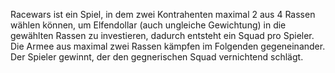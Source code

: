Racewars ist ein Spiel, in dem zwei Kontrahenten maximal 2 aus 4 Rassen
wählen können, um Elfendollar (auch ungleiche Gewichtung) in die gewählten
Rassen zu investieren, dadurch entsteht ein Squad pro Spieler. 
Die Armee aus maximal zwei Rassen kämpfen im Folgenden gegeneinander. Der Spieler gewinnt,
der den gegnerischen Squad vernichtend schlägt.
